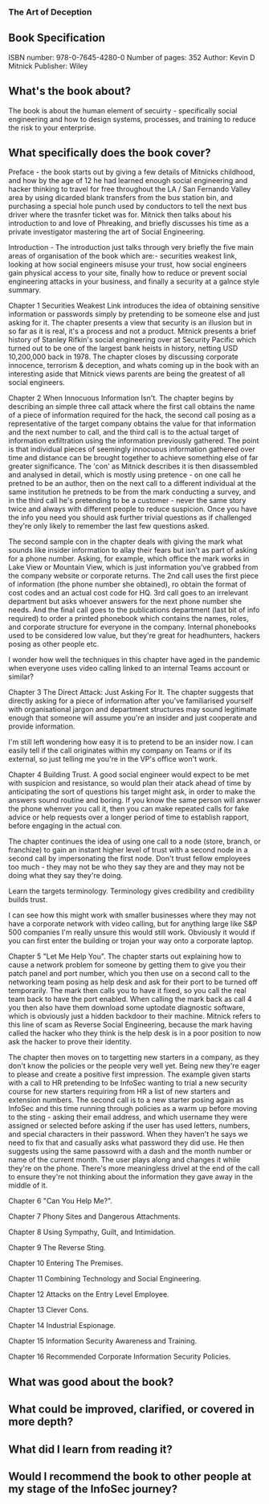 ### The Art of Deception

## Book Specification
ISBN number: 978-0-7645-4280-0
Number of pages: 352
Author: Kevin D Mitnick
Publisher: Wiley


## What's the book about?
The book is about the human element of secuirty - specifically social engineering and how to design systems, processes, and training to reduce the risk to your enterprise.


## What specifically does the book cover?
Preface - the book starts out by giving a few details of Mitnicks childhood, and how by the age of 12 he had learned enough social engineering and hacker thinking to travel for free throughout the LA / San Fernando Valley area by using dicarded blank transfers from the bus station bin, and purchasing a special hole punch used by conductors to tell the next bus driver where the trasnfer ticket was for. Mitnick then talks about his introduction to and love of Phreaking, and briefly discusses his time as a private investigator mastering the art of Social Engineering.

Introduction - The introduction just talks through very briefly the five main areas of organisation of the book which are:- securities weakest link, looking at how social engineers misuse your trust, how social engineers gain physical access to your site, finally how to reduce or prevent social engineering attacks in your business, and finally a security at a galnce style summary.

Chapter 1 Securities Weakest Link introduces the idea of obtaining sensitive information or passwords simply by pretending to be someone else and just asking for it. The chapter presents a view that security is an illusion but in so far as it is real, it's a process and not a product. Mitnick presents a brief history of Stanley Rifkin's social engineering over at Security Pacific which turned out to be one of the largest bank heists in history, netting USD 10,200,000 back in 1978. The chapter closes by discussing corporate innocence, terrorism & deception, and whats coming up in the book with an interesting aside that Mitnick views parents are being the greatest of all social engineers.

Chapter 2 When Innocuous Information Isn't. The chapter begins by describing an simple three call attack where the first call obtains the name of a piece of information required for the hack, the second call posing as a representative of the target company obtains the value for that information and the next number to call, and the third call is to the actual target of information exfiltration using the information previously gathered. The point is that individual pieces of seemingly innocuous information gathered over time and distance can be brought together to achieve something else of far greater significance. The 'con' as Mitnick describes it is then disassembled and analysed in detail, which is mostly using pretence - on one call he pretned to be an author, then on the next call to a different individual at the same institution he pretneds to be from the mark conducting a survey, and in the third call he's pretending to be a customer - never the same story twice and always with different people to reduce suspicion. Once you have the info you need you should ask further trivial questions as if challenged they're only likely to remember the last few questions asked.

The second sample con in the chapter deals with giving the mark what sounds like insider information to allay their fears but isn't as part of asking for a phone number. Asking, for example, which office the mark works in Lake View or Mountain View, which is just information you've grabbed from the company website or corporate returns. The 2nd call uses the first piece of information (the phone number she obtained), ro obtain the format of cost codes and an actual cost code for HQ. 3rd call goes to an irrelevant department but asks whoever answers for the next phone number she needs. And the final call goes to the publications department (last bit of info required) to order a printed phonebook which contains the names, roles, and corporate structure for everyone in the company.  Internal phonebooks used to be considered low value, but they're great for headhunters, hackers posing as other people etc.

I wonder how well the techniques in this chapter have aged in the pandemic when everyone uses video calling linked to an internal Teams account or similar?

Chapter 3 The Direct Attack: Just Asking For It. The chapter suggests that directly asking for a piece of information after you've familiarised yourself with organisational jargon and department structures may sound legitimate enough that someone will assume you're an insider and just cooperate and provide information. 

I'm still left wondering how easy it is to pretend to be an insider now.  I can easily tell if the call originates within my company on Teams or if its external, so just telling me you're in the VP's office won't work.

Chapter 4 Building Trust. A good social engineer would expect to be met with suspicion and resistance, so would plan their atack ahead of time by anticipating the sort of questions his target might ask, in order to make the answers sound routine and boring.   If you know the same person will answer the phone whenver you call it, then you can make repeated calls for fake advice or help requests over a longer period of time to establish rapport, before engaging in the actual con.

The chapter continues the idea of using one call to a node (store, branch, or franchize) to gain an instant higher level of trust with a second node in a second call by impersonating the first node. Don't trust fellow employees too much - they may not be who they say they are and they may not be doing what they say they're doing.

Learn the targets terminology. Terminology gives credibility and credibility builds trust.

I can see how this might work with smaller businesses where they may not have a corporate network with video calling, but for anything large like S&P 500 companies I'm really unsure this would still work.  Obviously it would if you can first enter the building or trojan your way onto a corporate laptop.

Chapter 5 "Let Me Help You". The chapter starts out explaining how to cause a network problem for someone by getting them to give you their patch panel and port number, which you then use on a second call to the networking team posing as help desk and ask for their port to be turned off temporarily. The mark then calls you to have it fixed, so you call the real team back to have the port enabled.   When calling the mark back as call 4 you then also have them download some uptodate diagnostic software, which is obviously just a hidden backdoor to their machine. Mitnick refers to this line of scam as Reverse Social Engineering, because the mark having called the hacker who they think is the help desk is in a poor position to now ask the hacker to prove their identity.

The chapter then moves on to targetting new starters in a company, as they don't know the policies or the people very well yet. Being new they're eager to please and create a positive first impression. The example given starts with a call to HR pretending to be InfoSec wanting to trial a new security course for new starters requiring from HR a list of new starters and extension numbers. The second call is to a new starter posing again as InfoSec and this time running through policies as a warm up before moving to the sting - asking their email address, and which username they were assigned or selected before asking if the user has used letters, numbers, and special characters in their password. When they haven't he says we need to fix that and casually asks what password they did use. He then suggests using the same passowrd with a dash and the month number or name of the current month.  The user plays along and changes it while they're on the phone. There's more meaningless drivel at the end of the call to ensure they're not thinking about the information they gave away in the middle of it.

Chapter 6 "Can You Help Me?".

Chapter 7 Phony Sites and Dangerous Attachments.

Chapter 8 Using Sympathy, Guilt, and Intimidation.

Chapter 9 The Reverse Sting.

Chapter 10 Entering The Premises.

Chapter 11 Combining Technology and Social Engineering.

Chapter 12 Attacks on the Entry Level Employee.

Chapter 13 Clever Cons.

Chapter 14 Industrial Espionage.

Chapter 15 Information Security Awareness and Training.

Chapter 16 Recommended Corporate Information Security Policies.

## What was good about the book?


## What could be improved, clarified, or covered in more depth?


## What did I learn from reading it?


## Would I recommend the book to other people at my stage of the InfoSec journey?

